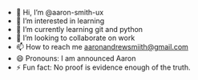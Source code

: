 - 👋 Hi, I’m @aaron-smith-ux
- 👀 I’m interested in learning 
- 🌱 I’m currently learning git and python
- 💞️ I’m looking to collaborate on work
- 📫 How to reach me aaronandrewsmiith@gmail.com
- 😄 Pronouns: I am announced Aaron
- ⚡ Fun fact: No proof is evidence enough of the truth.

<!---
aaron-smith-ux/aaron-smith-ux is a ✨ special ✨ repository because its `README.md` (this file) appears on your GitHub profile.
You can click the Preview link to take a look at your changes.
--->
